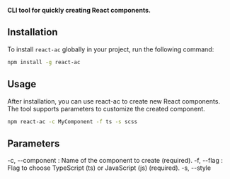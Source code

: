 **CLI tool for quickly creating React components.**

## Installation

To install `react-ac` globally in your project, run the following command:

```bash
npm install -g react-ac
```
## Usage
After installation, you can use react-ac to create new React components. The tool supports parameters to customize the created component.
```bash
npm react-ac -c MyComponent -f ts -s scss
```

## Parameters 
-c, --component <component>: Name of the component to create (required).
-f, --flag <flag>: Flag to choose TypeScript (ts) or JavaScript (js) (required).
-s, --style <style>: Flag to choose styles (scss, css) (required).
-sm, --styleModule <styleModule>: Flag to choose styles in module mode (specify <yes> or <у>)
```bash
react-ac -c Header -f js -s css -sm yes
```
```bash
react-ac -c Header -f js -s css -sm yes
```
## Example
Suppose you want to create a TypeScript component named MyComponent with SCSS styles. Run the following command:
```bash
react-ac -c MyComponent -f ts -s scss
```
This will create the component structure in the ./src/Components/MyComponent folder, including the MyComponent.tsx and MyComponent.scss files.


**Инструмент командной строки для быстрого создания компонентов React.**

## Установка

Для установки `react-ac` глобально в вашем проекте выполните следующую команду:

```bash
npm install -g react-ac
```
## Использование
После установки вы можете использовать react-ac для создания новых компонентов React. Инструмент поддерживает параметры для настройки создаваемого компонента.

```bash
react-ac -c MyComponent -f ts -s scss
```
## Параметры:
-c, --component <component>: Имя создаваемого компонента (обязательно).
-f, --flag <flag>: Флаг для выбора TypeScript (ts) или JavaScript (js) (обязательно).
-s, --style <style>: Флаг для выбора стилей (scss, css) (обязательно).
-sm, --styleModule <styleModule>: Флаг для выбора стилей в режиме модуля (указывайте <yes> или <у>).
Примеры использования:
```bash
react-ac -c MyComponent -f ts -s scss
react-ac -c Header -f js -s css -sm yes
```
## Пример
Предположим, вы хотите создать TypeScript-компонент с именем MyComponent и стилями SCSS. Выполните следующую команду:
```bash
react-ac -c MyComponent -f ts -s scss
```
Это создаст структуру компонента в папке ./src/Components/MyComponent, включая файлы MyComponent.tsx и MyComponent.scss.

